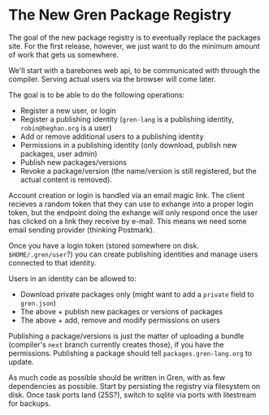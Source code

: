 # The New Gren Package Registry

The goal of the new package registry is to eventually replace the packages site.
For the first release, however, we just want to do the minimum amount of work that gets us somewhere.

We'll start with a barebones web api, to be communicated with through the compiler.
Serving actual users via the browser will come later.

The goal is to be able to do the following operations:
* Register a new user, or login
* Register a publishing identity (`gren-lang` is a publishing identity, `robin@heghan.org` is a user)
* Add or remove additional users to a publishing identity
* Permissions in a publishing identity (only download, publish new packages, user admin)
* Publish new packages/versions
* Revoke a package/version (the name/version is still registered, but the actual content is removed).

Account creation or login is handled via an email magic link.
The client recieves a random token that they can use to exhange into a proper login token, but the endpoint doing the exhange will only respond once the user has clicked on a link they receive by e-mail.
This means we need some email sending provider (thinking Postmark).

Once you have a login token (stored somewhere on disk. `$HOME/.gren/user`?) you can create publishing identities and manage users connected to that identity.

Users in an identity can be allowed to:
* Download private packages only (might want to add a `private` field to `gren.json`)
* The above + publish new packages or versions of packages
* The above + add, remove and modify permissions on users

Publishing a package/versions is just the matter of uploading a bundle (compiler's `next` branch currently creates those), if you have the permissions.
Publishing a package should tell `packages.gren-lang.org` to update.

As much code as possible should be written in Gren, with as few dependencies as possible.
Start by persisting the registry via filesystem on disk.
Once task ports land (25S?), switch to sqlite via ports with litestream for backups.
